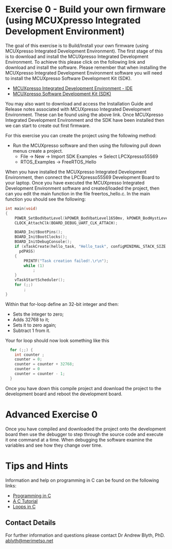 # Exercise 0 - Build your own firmware (using MCUXpresso Integrated Development Environment)

The goal of this exercise is to Build/Install your own firmware (using MCUXpresso Integrated Development Environment). The first stage of this is to download and install the MCUXpresso Integrated Development Environment. To achieve this please click on the following link and download and install the software. Please remember that when installing the MCUXpresso Integrated Development Environment software you will need to install the MCUXpresso Software Development Kit (SDK).

* [MCUXpresso Integrated Development Environment - IDE](https://www.nxp.com/design/software/development-software/mcuxpresso-software-and-tools-/mcuxpresso-integrated-development-environment-ide:MCUXpresso-IDE)
* [MCUXpresso Software Development Kit (SDK)](https://www.nxp.com/design/software/development-software/mcuxpresso-software-and-tools-/mcuxpresso-software-development-kit-sdk:MCUXpresso-SDK)

You may also want to download and access the Installation Guide and Release notes associated with MCUXpresso Integrated Development Environment. These can be found using the above link. Once MCUXpresso Integrated Development Environment and the SDK have been installed then we can start to create out first firmware.

For this exercise you can create the  project using the following method:

* Run the MCUXpresso software and then using the following pull down menus create a project.
  * File -> New -> Import SDK Examples -> Select LPCXpresso55S69
  * RTOS_Examples -> FreeRTOS_Hello

When you have installed the MCUXpresso Integrated Development Environment, then connect the LPCXpresso55S69 Development Board to your laptop. Once you have executed the MCUXpresso Integrated Development Environment software and created/loaded the project, then can you edit the main function in the file freertos_hello.c. In the main function you should see the following:
```c
int main(void)
{
    POWER_SetBodVbatLevel(kPOWER_BodVbatLevel1650mv, kPOWER_BodHystLevel50mv, false);
    CLOCK_AttachClk(BOARD_DEBUG_UART_CLK_ATTACH);

    BOARD_InitBootPins();
    BOARD_InitBootClocks();
    BOARD_InitDebugConsole();
    if (xTaskCreate(hello_task, "Hello_task", configMINIMAL_STACK_SIZE + 100, NULL, hello_task_PRIORITY, NULL) !=
      pdPASS)
    {
        PRINTF("Task creation failed!.\r\n");
        while (1)
            ;
    }
    vTaskStartScheduler();
    for (;;)
        ;
}
```
Within that for-loop define an 32-bit integer and then:
* Sets the integer to zero;
* Adds 32768 to it;
* Sets it to zero again;
* Subtract 1 from it.

Your for loop should now look something like this
```c
  for (;;) {
    int counter ;
    counter = 0;
    counter = counter + 32768;
    counter = 0
    counter = counter - 1;
  }
```
Once you have down this compile project and download the project to the development board and reboot the development board.

# Advanced Exercise 0

Once you have compiled and downloaded the project onto the development board then use the debugger to step through the source code and execute it one command at a time. When debugging the software examine the variables and see how they change over time.

# Tips and Hints
Information and help on programming in C can be found on the following links:
* [Programming in C](https://beginnersbook.com/2014/01/c-program-structure/)
* [A C Tutorial](https://www.cprogramming.com/tutorial/c-tutorial.html?inl=nv)
* [Loops in C](https://www.tutorialspoint.com/cprogramming/c_loops.htm)

## Contact Details

For further information and questions please contact Dr Andrew Blyth, PhD. <ablyth@merimetso.net>
